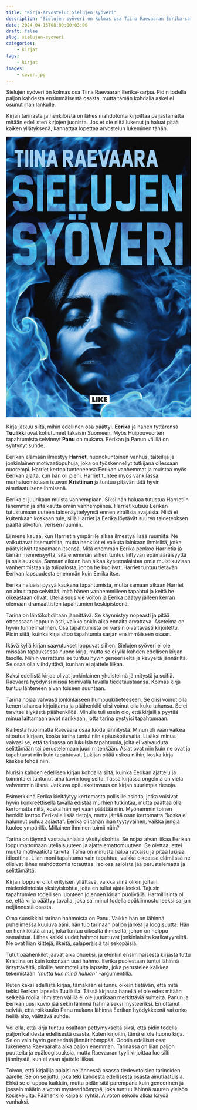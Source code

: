 ```yaml
---
title: "Kirja-arvostelu: Sielujen syöveri"
description: "Sielujen syöveri on kolmas osa Tiina Raevaaran Eerika-sarjaa. Pidin todella paljon kahdesta ensimmäisestä osasta, mutta tämän kohdalla askel ei osunut ihan lankulle."
date: 2024-04-15T08:00:00+03:00
draft: false
slug: sielujen-syoveri
categories:
    - kirjat
tags:
    - kirjat
images:
    - cover.jpg
---
```


Sielujen syöveri on kolmas osa Tiina Raevaaran Eerika-sarjaa. Pidin todella paljon kahdesta ensimmäisestä osasta, mutta tämän kohdalla askel ei osunut ihan lankulle.

Kirjan tarinasta ja henkilöistä on lähes mahdotonta kirjoittaa paljastamatta mitään edellisten kirjojen juonista. Jos et ole niitä lukenut ja haluat pitää kaiken yllätyksenä, kannattaa lopettaa arvostelun lukeminen tähän.

<!--more-->

![Sielujen syöverin kansi, jossa on tummahiuksisen naisen kasvot savukiehkuroiden ympäröimänä.](cover.jpg)

Kirja jatkuu siitä, mihin edellinen osa päättyi. **Eerika** ja hänen tyttärensä **Tuulikki** ovat kotiutuneet takaisin Suomeen. Myös Huippuvuorten tapahtumista selvinnyt **Panu** on mukana. Eerikan ja Panun välillä on syntynyt suhde. 

Eerikan elämään ilmestyy **Harriet**, huonokuntoinen vanhus, taiteilija ja jonkinlainen motivaatiopuhuja, joka on työskennellyt tutkijana ollessaan nuorempi. Harriet kertoo tunteneensa Eerikan vanhemmat ja muistaa myös Eerikan ajalta, kun hän oli pieni. Harriet tuntee myös vankilassa murhatuomiotaan istuvan **Kristiinan** ja tuntuu pitävän tätä hyvin ainutlaatuisena ihmisenä.

Eerika ei juurikaan muista vanhempiaan. Siksi hän haluaa tutustua Harrietiin lähemmin ja sitä kautta omiin vanhempiinsa. Harriet kutsuu Eerikan tutustumaan uuteen taidenäyttelyynsä ennen virallisia avajaisia. Niitä ei kuitenkaan koskaan tule, sillä Harriet ja Eerika löytävät suuren taideteoksen päältä silvotun, verisen ruumiin.

Ei mene kauaa, kun Harrietin ympärille alkaa ilmestyä lisää ruumiita. Ne vaikuttavat itsemurhilta, mutta henkilöt ei vaikuta lainkaan ihmisiltä, jotka päätyisivät tappamaan itsensä. Mitä enemmän Eerika penkoo Harrietia ja tämän menneisyyttä, sitä enemmän siihen tuntuu liittyvän epämääräisyyttä ja salaisuuksia. Samaan aikaan hän alkaa kyseenalaistaa omia muistikuviaan vanhemmistaan ja tulipalosta, johon he kuolivat. Harriet tuntuu tietävän Eerikan lapsuudesta enemmän kuin Eerika itse.

Eerika haluaisi pysyä kaukana tapahtumista, mutta samaan aikaan Harriet on ainut tapa selvittää, mitä hänen vanhemmilleen tapahtui ja keitä he oikeastaan olivat. Uteliaisuus vie voiton ja Eerika päätyy jälleen kerran olemaan dramaattisten tapahtumien keskipisteenä.

Tarina on lähtökohdiltaan jännittävä. Se käynnistyy nopeasti ja pitää otteessaan loppuun asti, vaikka onkin aika ennalta arvattava. Asetelma on hyvin tunnelmallinen. Osa tapahtumista on varsin oivaltavasti kirjoitettu. Pidin siitä, kuinka kirja sitoo tapahtumia sarjan ensimmäiseen osaan.

Ikävä kyllä kirjan saavutukset loppuvat siihen. Sielujen syöveri ei ole missään tapauksessa huono kirja, mutta se ei yllä kahden edellisen kirjan tasolle. Niihin verrattuna se tuntuu hyvin geneeriseltä ja kevyeltä jännäriltä. Se osaa olla viihdyttävä, kunhan ei ajattele liikaa.

Kaksi edellistä kirjaa olivat jonkinlainen yhdistelmä jännitystä ja scifiä. Raevaara hyödynsi niissä toimivalla tavalla tiedetaustaansa. Kolmas kirja tuntuu lähteneen aivan toiseen suuntaan.

Tarina nojaa vahvasti jonkinlaiseen humpuukitieteeseen. Se olisi voinut olla kenen tahansa kirjoittama ja päähenkilö olisi voinut olla kuka tahansa. Se ei tarvitse älykästä päähenkilöä. Minulle tuli usein olo, että kirjailija pyytää minua laittamaan aivot narikkaan, jotta tarina pystyisi tapahtumaan.

Kaikesta huolimatta Raevaara osaa luoda jännitystä. Minun oli vaan vaikea sitoutua kirjaan, koska tarina tuntui niin epäuskottavalta. Lisäksi minua vaivasi se, että tarinassa on lukuisia tapahtumia, joita ei vaivauduta selittämään tai perustelemaan juuri mitenkään. Asiat ovat niin kuin ne ovat ja tapahtuvat niin kuin tapahtuvat. Lukijan pitää uskoa niihin, koska kirja käskee tehdä niin.

Nurisin kahden edellisen kirjan kohdalla siitä, kuinka Eerikan ajattelu ja toiminta ei tuntunut aina kovin loogiselta. Tässä kirjassa ongelma on vielä vahvemmin läsnä. Jatkuva epäuskottavuus on kirjan suurimpia riesoja.

Esimerkkinä Eerika kieltäytyy kertomasta poliisille asioita, jotka voisivat hyvin konkreettisella tavalla edistää murhien tutkintaa, mutta päättää olla kertomatta niitä, koska hän nyt vaan päättää niin. Myöhemmin toinen henkilö kertoo Eerikalle lisää tietoja, mutta jättää osan kertomatta "koska ei halunnut puhua asiasta". Eerika oli tähän ihan tyytyväinen, vaikka jengiä kuolee ympärillä. Millainen ihminen toimii näin?

Tarina on täynnä vastaavanlaisia yksityiskohtia. Se nojaa aivan liikaa Eerikan loppumattomaan uteliaisuuteen ja ajattelemattomuuteen. Se olettaa, ettei muuta motivaatiota tarvita. Tämä on minusta halpa ratkaisu ja pitää lukijaa idioottina. Liian moni tapahtuma vain tapahtuu, vaikka oikeassa elämässä ne olisivat lähes mahdottomia toteuttaa. Iso osa asioista jää perustelematta ja selittämättä.

Kirjan loppu ei ollut erityisen yllättävä, vaikka siinä olikin joitain mielenkiintoisia yksityiskohtia, joita en tullut ajatelleeksi. Tajusin tapahtumien todellisen luonteen jo ennen kirjan puoliväliä. Harmillisinta oli se, että kirja päättyy tavalla, joka sai minut todella epäkiinnostuneeksi sarjan neljännestä osasta.

Oma suosikkini tarinan hahmoista on Panu. Vaikka hän on lähinnä puhelimessa kuuluva ääni, hän tuo tarinaan paljon järkeä ja loogisuutta. Hän on henkilöistä ainut, joka tuntuu oikealta ihmiseltä, johon on helppo samaistua. Lähes kaikki uudet hahmot tuntuvat jonkinlaisilta karikatyyreiltä. Ne ovat liian kilttejä, ilkeitä, salaperäisiä tai sekopäisiä.

Tutut päähenkilöt jäävät aika ohueksi, ja etenkin ensimmäisestä kirjasta tuttu Kristiina on kuin kokonaan uusi hahmo. Eerika puolestaan tuntui lähinnä ärsyttävältä, piloille hemmotellulta lapselta, joka perustelee kaikkea tekemistään *"mutta kun minä haluan"* -argumentilla.

Kuten kaksi edellistä kirjaa, tämäkään ei tunnu oikein tietävän, että mitä tekisi Eerikan lapsella Tuulikilla. Tässä kirjassa hänellä ei ole edes mitään selkeää roolia. Ihmisten välillä ei ole juurikaan merkittäviä suhteita. Panun ja Eerikan uusi kuvio jää sekin lähinnä hähmäiseksi mysteeriksi. En ottanut selvää, että roikkuuko Panu mukana lähinnä Eerikan hyödykkeenä vai onko heillä aito, välittävä suhde.

Voi olla, että kirja tuntuu osaltaan pettymykseltä siksi, että pidin todella paljon kahdesta edellisestä osasta. Kuten kirjoitin, tämä ei ole huono kirja. Se on vain hyvin geneeristä jännärihömppää. Odotin edelliset osat lukeneena Raevaaralta aika paljon enemmän. Tarinassa on liian paljon puutteita ja epäloogisuuksia, mutta Raevaaran tyyli kirjoittaa luo silti jännitystä, kun ei vaan ajattele liikaa.

Toivon, että kirjailija palaisi neljännessä osassa tiedevetoisien tarinoiden äärelle. Se on se juttu, joka teki kahdesta edellisestä osasta ainutlaatuisia. Ehkä se ei uppoa kaikkiin, mutta pidän sitä parempana kuin geneerinen ja jossain määrin aivoton mysteerihömppä, joka tuntuu lähinnä suuren yleisön kosiskelulta. Päähenkilö kaipaisi ryhtiä. Aivoton sekoilu alkaa käydä vanhaksi.

